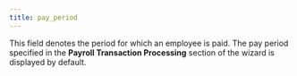 ```yaml
---
title: pay_period
---
```



This field denotes the period for which  an employee is paid. The pay period specified in the **Payroll 
 Transaction Processing** section of the wizard is displayed by default.

